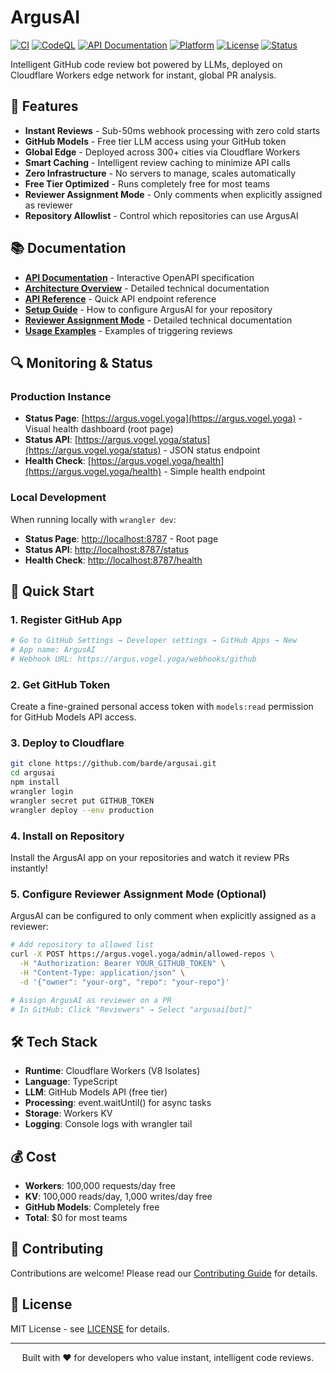 # ArgusAI

[![CI](https://github.com/barde/argusai/actions/workflows/ci.yml/badge.svg)](https://github.com/barde/argusai/actions/workflows/ci.yml)
[![CodeQL](https://github.com/barde/argusai/actions/workflows/codeql.yml/badge.svg)](https://github.com/barde/argusai/actions/workflows/codeql.yml)
[![API Documentation](https://img.shields.io/badge/API-Swagger-85EA2D?logo=swagger)](https://editor.swagger.io/?url=https://raw.githubusercontent.com/barde/argusai/master/argusai-openapi.yaml)
[![Platform](https://img.shields.io/badge/Platform-Cloudflare_Workers-F38020?logo=cloudflare)](https://workers.cloudflare.com/)
[![License](https://img.shields.io/badge/License-MIT-blue.svg)](LICENSE)
[![Status](https://img.shields.io/badge/Status-Page-brightgreen)](https://argus.vogel.yoga)

Intelligent GitHub code review bot powered by LLMs, deployed on Cloudflare Workers edge network for instant, global PR analysis.

## 🚀 Features

- **Instant Reviews** - Sub-50ms webhook processing with zero cold starts
- **GitHub Models** - Free tier LLM access using your GitHub token
- **Global Edge** - Deployed across 300+ cities via Cloudflare Workers
- **Smart Caching** - Intelligent review caching to minimize API calls
- **Zero Infrastructure** - No servers to manage, scales automatically
- **Free Tier Optimized** - Runs completely free for most teams
- **Reviewer Assignment Mode** - Only comments when explicitly assigned as reviewer
- **Repository Allowlist** - Control which repositories can use ArgusAI

## 📚 Documentation

- [**API Documentation**](https://editor.swagger.io/?url=https://raw.githubusercontent.com/barde/argusai/master/argusai-openapi.yaml) - Interactive OpenAPI specification
- [**Architecture Overview**](github-llm-code-review-bot.md) - Detailed technical documentation
- [**API Reference**](API.md) - Quick API endpoint reference
- [**Setup Guide**](docs/setup-guide.md) - How to configure ArgusAI for your repository
- [**Reviewer Assignment Mode**](docs/reviewer-assignment-mode.md) - Detailed technical documentation
- [**Usage Examples**](examples/trigger-review.md) - Examples of triggering reviews

## 🔍 Monitoring & Status

### Production Instance
- **Status Page**: [https://argus.vogel.yoga](https://argus.vogel.yoga) - Visual health dashboard (root page)
- **Status API**: [https://argus.vogel.yoga/status](https://argus.vogel.yoga/status) - JSON status endpoint
- **Health Check**: [https://argus.vogel.yoga/health](https://argus.vogel.yoga/health) - Simple health endpoint

### Local Development
When running locally with `wrangler dev`:
- **Status Page**: [http://localhost:8787](http://localhost:8787) - Root page
- **Status API**: [http://localhost:8787/status](http://localhost:8787/status)
- **Health Check**: [http://localhost:8787/health](http://localhost:8787/health)

## 🎯 Quick Start

### 1. Register GitHub App
```bash
# Go to GitHub Settings → Developer settings → GitHub Apps → New
# App name: ArgusAI
# Webhook URL: https://argus.vogel.yoga/webhooks/github
```

### 2. Get GitHub Token
Create a fine-grained personal access token with `models:read` permission for GitHub Models API access.

### 3. Deploy to Cloudflare
```bash
git clone https://github.com/barde/argusai.git
cd argusai
npm install
wrangler login
wrangler secret put GITHUB_TOKEN
wrangler deploy --env production
```

### 4. Install on Repository
Install the ArgusAI app on your repositories and watch it review PRs instantly!

### 5. Configure Reviewer Assignment Mode (Optional)
ArgusAI can be configured to only comment when explicitly assigned as a reviewer:

```bash
# Add repository to allowed list
curl -X POST https://argus.vogel.yoga/admin/allowed-repos \
  -H "Authorization: Bearer YOUR_GITHUB_TOKEN" \
  -H "Content-Type: application/json" \
  -d '{"owner": "your-org", "repo": "your-repo"}'

# Assign ArgusAI as reviewer on a PR
# In GitHub: Click "Reviewers" → Select "argusai[bot]"
```

## 🛠️ Tech Stack

- **Runtime**: Cloudflare Workers (V8 Isolates)
- **Language**: TypeScript
- **LLM**: GitHub Models API (free tier)
- **Processing**: event.waitUntil() for async tasks
- **Storage**: Workers KV
- **Logging**: Console logs with wrangler tail

## 💰 Cost

- **Workers**: 100,000 requests/day free
- **KV**: 100,000 reads/day, 1,000 writes/day free
- **GitHub Models**: Completely free
- **Total**: $0 for most teams

## 🤝 Contributing

Contributions are welcome! Please read our [Contributing Guide](CONTRIBUTING.md) for details.

## 📄 License

MIT License - see [LICENSE](LICENSE) for details.

---

<p align="center">
Built with ❤️ for developers who value instant, intelligent code reviews.
</p>